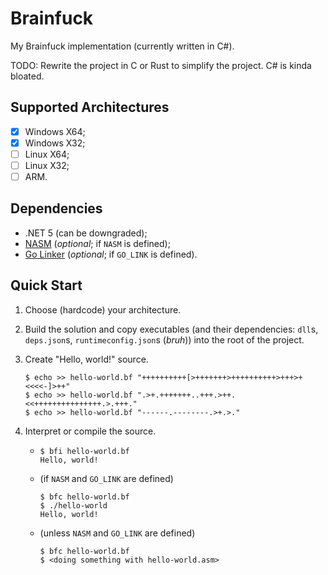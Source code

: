 # Brainfuck

My Brainfuck implementation (currently written in C#).

TODO: Rewrite the project in C or Rust to simplify the project. C# is kinda
bloated.

## Supported Architectures

- [x] Windows X64;
- [x] Windows X32;
- [ ] Linux X64;
- [ ] Linux X32;
- [ ] ARM.

## Dependencies

- .NET 5 (can be downgraded);
- [NASM](https://www.nasm.us/) (_optional_; if `NASM` is defined);
- [Go Linker](http://www.godevtool.com/#linker) (_optional_; if `GO_LINK`
  is defined).

## Quick Start

1. Choose (hardcode) your architecture.

2. Build the solution and copy executables (and their dependencies: `dll`s,
   `deps.json`s, `runtimeconfig.json`s (_bruh_)) into the root of the project.

3. Create "Hello, world!" source.

   ```console
   $ echo >> hello-world.bf "++++++++++[>+++++++>++++++++++>+++>+<<<<-]>++"
   $ echo >> hello-world.bf ".>+.+++++++..+++.>++.<<+++++++++++++++.>.+++."
   $ echo >> hello-world.bf "------.--------.>+.>."
   ```

4. Interpret or compile the source.

   -
     ```console
     $ bfi hello-world.bf
     Hello, world!
     ```
   
   - (if `NASM` and `GO_LINK` are defined)
     ```console
     $ bfc hello-world.bf
     $ ./hello-world
     Hello, world!
     ```

   - (unless `NASM` and `GO_LINK` are defined)
     ```console
     $ bfc hello-world.bf
     $ <doing something with hello-world.asm>
     ```

